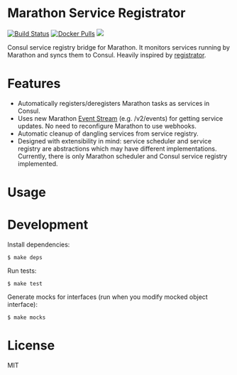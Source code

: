 # Marathon Service Registrator
[![Build Status](https://travis-ci.org/x-cray/marathon-registrator.svg?branch=master)](https://travis-ci.org/x-cray/marathon-registrator)
[![Docker Pulls](https://img.shields.io/docker/pulls/xcray/marathon-registrator.svg)](https://hub.docker.com/r/xcray/marathon-registrator/)
[![](https://badge.imagelayers.io/xcray/marathon-registrator:latest.svg)](https://imagelayers.io/?images=xcray/marathon-registrator:latest 'Get your own badge on imagelayers.io')

Consul service registry bridge for Marathon. It monitors services running by Marathon and syncs them to Consul. Heavily inspired by [registrator](https://github.com/gliderlabs/registrator).

# Features
* Automatically registers/deregisters Marathon tasks as services in Consul.
* Uses new Marathon [Event Stream](https://mesosphere.github.io/marathon/docs/rest-api.html#event-stream) (e.g. /v2/events) for getting service updates. No need to reconfigure Marathon to use webhooks.
* Automatic cleanup of dangling services from service registry.
* Designed with extensibility in mind: service scheduler and service registry are abstractions which may have different implementations. Currently, there is only Marathon scheduler and Consul service registry implemented.

# Usage

# Development
Install dependencies:
```shell
$ make deps
```

Run tests:
```shell
$ make test
```

Generate mocks for interfaces (run when you modify mocked object interface):
```shell
$ make mocks
```

# License
MIT
